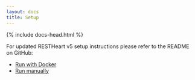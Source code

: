 ```yaml
---
layout: docs
title: Setup
---
```


<div markdown="1" class="d-none d-xl-block col-xl-2 order-last bd-toc">

</div>
<div markdown="1" class="col-12 col-md-9 col-xl-8 py-md-3 bd-content">

{% include docs-head.html %} 

<div class="alert alert-info" role="alert">
    <p class="mt-2">
        For updated RESTHeart v5 setup instructions please refer to the README on GitHub:
    </p>
    <p class="mt-2">
        <ul>
            <li><a target="_blank" href="https://github.com/softInstigate/restheart#run-with-docker" class="alert-link">Run with Docker</a></li>
            <li><a target="_blank" href="https://github.com/softInstigate/restheart#run-manually" class="alert-link">Run manually</a></li>
        </ul>
    </p>
</div>

</div>
